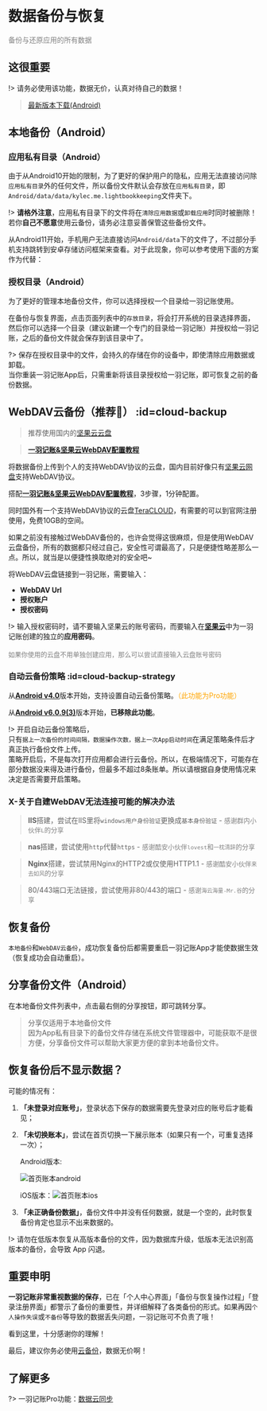 # 数据备份与恢复

<font color=gray>备份与还原应用的所有数据</font>

## 这很重要

!> 请务必使用该功能，数据无价，认真对待自己的数据！

> [最新版本下载(Android)](https://www.coolapk.com/apk/247977)

## 本地备份（Android）

### 应用私有目录（Android）

由于从Android10开始的限制，为了更好的保护用户的隐私，应用无法直接访问除`应用私有目录`外的任何文件，所以备份文件默认会存放在`应用私有目录`，即`Android/data/data/kylec.me.lightbookkeeping`文件夹下。

!> **请格外注意**，应用私有目录下的文件将在`清除应用数据`或`卸载应用`时同时被删除！若你**自己不愿意**使用云备份，请务必注意妥善保管这些备份文件。

从Android11开始，手机用户无法直接访问`Android/data`下的文件了，不过部分手机支持跳转到安卓存储访问框架来查看。对于此现象，你可以参考使用下面的方案作为代替：

### 授权目录（Android）

为了更好的管理本地备份文件，你可以选择授权一个目录给一羽记账使用。

在备份与恢复界面，点击页面列表中的`存放目录`，将会打开系统的目录选择界面，然后你可以选择一个目录（建议新建一个专门的目录给一羽记账）并授权给一羽记账，之后的备份文件就会保存到该目录中了。

?> 保存在授权目录中的文件，会持久的存储在你的设备中，即使清除应用数据或卸载。<br>当你重装一羽记账App后，只需重新将该目录授权给一羽记账，即可恢复之前的备份数据。

## WebDAV云备份（推荐🍓） :id=cloud-backup

> 推荐使用国内的[坚果云云盘](https://www.jianguoyun.com/)

> [**一羽记账&坚果云WebDAV配置教程**](/doc/data-manage/jianguoyun.md)

将数据备份上传到个人的支持WebDAV协议的云盘，国内目前好像只有[坚果云网盘](https://www.jianguoyun.com/)支持WebDAV协议。

搭配[**一羽记账&坚果云WebDAV配置教程**](/doc/data-manage/jianguoyun.md)，3步骤，1分钟配置。

同时国外有一个支持WebDAV协议的云盘[TeraCLOUD](https://teracloud.jp/en/)，有需要的可以到官网注册使用，免费10GB的空间。

如果之前没有接触过WebDAV备份的，也许会觉得这很麻烦，但是使用WebDAV云盘备份，所有的数据都只经过自己，安全性可谓最高了，只是便捷性略差那么一点。所以，就当是以便捷性换取绝对的安全吧~

将WebDAV云盘链接到一羽记账，需要输入：

- **WebDAV Url**
- **授权账户**
- **授权密码**

!> 输入授权密码时，请不要输入坚果云的账号密码，而要输入在[**坚果云**](http://help.jianguoyun.com/?p=2064)中为一羽记账创建的独立的**应用密码**。 <br><br><font color=gray size=2>如果你使用的云盘不用单独创建应用，那么可以尝试直接输入云盘账号密码</font>

### 自动云备份策略  :id=cloud-backup-strategy

从[**Android v4.0**](https://www.coolapk.com/apk/kylec.me.lightbookkeeping)版本开始，支持设置自动云备份策略。<font color=orange>（此功能为Pro功能）</font>

从[**Android v6.0.9(3)**](https://www.coolapk.com/apk/kylec.me.lightbookkeeping)版本开始，**已移除此功能**。

!> 开启自动云备份策略后，<br>只有`据上一次备份的时间间隔，数据操作次数，据上一次App启动时间`在满足策略条件后才真正执行备份文件上传。<br>策略开启后，不是每次打开应用都会进行云备份。所以，在极端情况下，可能存在部分数据没来得及进行备份，但最多不超过8条账单。所以请根据自身使用情况来决定是否需要开启策略。

### X-关于自建WebDAV无法连接可能的解决办法

> **IIS**搭建，尝试在IIS里将`windows用户身份验证`更换成`基本身份验证` - <font color=gray size=2>感谢群内小伙伴`L`的分享</font>

> **nas**搭建，尝试使用`http`代替`https` - <font color=gray size=2>感谢酷安小伙伴`lovest`和`一枕清辞`的分享</font>

> **Nginx**搭建，尝试禁用Nginx的HTTP2或仅使用HTTP1.1 - <font color=gray size=2>感谢酷安小伙伴`来去如风`的分享</font>

> 80/443端口无法链接，尝试使用非80/443的端口 - <font color=gray size=2>感谢`海云海量-Mr.谷`的分享</font>

## 恢复备份

`本地备份`和`WebDAV云备份`，成功恢复备份后都需要重启一羽记账App才能使数据生效（恢复成功会自动重启）。

## 分享备份文件（Android）

在本地备份文件列表中，点击最右侧的分享按钮，即可跳转分享。

> 分享仅适用于本地备份文件<br>
> 因为App私有目录下的备份文件存储在系统文件管理器中，可能获取不是很方便，分享备份文件可以帮助大家更方便的拿到本地备份文件。

## 恢复备份后不显示数据？

可能的情况有：

1. **「未登录对应账号」**，登录状态下保存的数据需要先登录对应的账号后才能看见；

2. **「未切换账本」**，尝试在首页切换一下展示账本（如果只有一个，可重复选择一次）；
   
   Android版本:
   
   ![首页账本android](https://z1.ax1x.com/2023/11/25/piwjgBV.jpg)
   
   iOS版本：![首页账本ios](https://z1.ax1x.com/2023/11/25/piwjcn0.png)

3. **「未正确备份数据」**，备份文件中并没有任何数据，就是一个空的，此时恢复备份肯定也显示不出来数据的。



!> 请勿在低版本恢复从高版本备份的文件，因为数据库升级，低版本无法识别高版本的备份，会导致 App 闪退。

## 重要申明

**一羽记账非常重视数据的保存**，已在「个人中心界面」「备份与恢复操作过程」「登录注册界面」都警示了备份的重要性，并详细解释了各类备份的形式。如果再因`个人操作失误`或`不备份`等导致的数据丢失问题，一羽记账可不负责了哦！

看到这里，十分感谢你的理解！

最后，建议你务必使用[云备份](#cloud-backup)，数据无价啊！

## 了解更多

?> 一羽记账Pro功能：[数据云同步](/doc/pro/data-sync.md)
